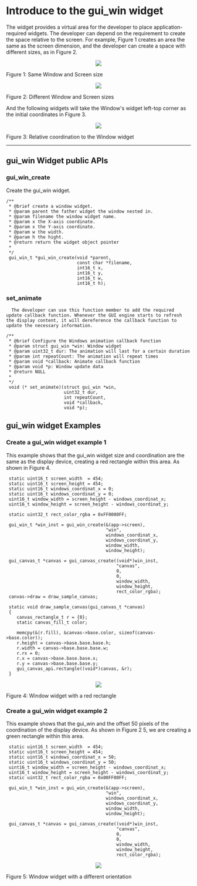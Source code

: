 # Introduce to the gui_win widget

The widget provides a virtual area for the developer to place application-required widgets. The developer can depend on the requirement to create the space relative to the screen. For example, Figure 1 creates an area the same as the screen dimension, and the developer can create a space with different sizes, as in Figure 2.

<center>
<div align="center">
<img src=https://drive.google.com/uc?id=1zQxEx2PWgukON2fomfEJNtLTHkBoE82J&export=download/>
</div>
</center>
<p class="text-center">
Figure 1: Same Window and Screen size
</p>

<center>
<div align="center">
<img src=https://drive.google.com/uc?id=1geGAfaFP8fuXyGIkX4VcDCDI_xKAMoh9&export=download/>
</div>
</center>
<p class="text-center">
Figure 2: Different Window and Screen sizes
</p>

And the following widgets will take the Window's widget left-top corner as the initial coordinates in Figure 3.

<center>
<div align="center">
<img src=https://drive.google.com/uc?id=1atjNxkUz0QH8HmKk6Odv8qXkPR6-_cX7&export=download/>
</div>
</center>
<p class="text-center">
Figure 3: Relative coordination to the Window widget
</p>

---
## gui_win Widget public APIs
### gui_win_create
Create the gui_win widget.
```javascript=
/**
 * @brief create a window widget.
 * @param parent the father widget the window nested in.
 * @param filename the window widget name.
 * @param x the X-axis coordinate.
 * @param x the Y-axis coordinate.
 * @param w the width.
 * @param h the hight.
 * @return return the widget object pointer
 *
 */
 gui_win_t *gui_win_create(void *parent,
                           const char *filename,
                           int16_t x,
                           int16_t y,
                           int16_t w,
                           int16_t h);
```
### set_animate
      The developer can use this function member to add the required update callback function. Whenever the GUI engine starts to refresh the display content, it will dereference the callback function to update the necessary information.

```javascript=
/**
 * @brief Configure the Windows animation callback function
 * @param struct gui_win *win: Window widget
 * @param uint32_t dur: The animation will last for a certain duration
 * @param int repeatCount: The animation will repeat times
 * @param void *callback: Animate callback function
 * @param void *p: Window update data
 * @return NULL
 *
 */
 void (* set_animate)(struct gui_win *win,
                      uint32_t dur,
                      int repeatCount,
                      void *callback,
                      void *p);
```

## gui_win widget Examples
### Create a gui_win widget example 1
This example shows that the gui_win widget size and coordination are the same as the display device, creating a red rectangle within this area. As shown in Figure 4.
      
```javascript=
 static uint16_t screen_width  = 454;
 static uint16_t screen_height = 454;
 static uint16_t windows_coordinat_x = 0;
 static uint16_t windows_coordinat_y = 0;
 uint16_t window_width = screen_height - windows_coordinat_x;
 uint16_t window_height = screen_height - windows_coordinat_y;

 static uint32_t rect_color_rgba = 0xFF0000FF;

 gui_win_t *win_inst = gui_win_create(&(app->screen),
                                      "win",
                                      windows_coordinat_x,
                                      windows_coordinat_y,
                                      window_width,
                                      window_height);

 gui_canvas_t *canvas = gui_canvas_create((void*)win_inst,
                                          "canvas",
                                          0,
                                          0,
                                          window_width,
                                          window_height,
                                          rect_color_rgba);
 canvas->draw = draw_sample_canvas;

 static void draw_sample_canvas(gui_canvas_t *canvas)
 {
    canvas_rectangle_t r = {0};
    static canvas_fill_t color;

    memcpy(&(r.fill), &canvas->base.color, sizeof(canvas->base.color));
    r.height = canvas->base.base.base.h;
    r.width = canvas->base.base.base.w;
    r.rx = 0;
    r.x = canvas->base.base.base.x;
    r.y = canvas->base.base.base.y;
    gui_canvas_api.rectangle((void*)canvas, &r);
 }
```

<center>
<div align="center">
<img src=https://drive.google.com/uc?id=1KzklB8BEwVOUq3cMzfe6PrvY0lCuJbAo&export=download/>
</div>
</center>
<p class="text-center">
Figure 4: Window widget with a red rectangle
</p>


### Create a gui_win widget example 2
This example shows that the gui_win and the offset 50 pixels of the coordination of the display device. As shown in Figure 2 5, we are creating a green rectangle within this area.

```javascript=
 static uint16_t screen_width  = 454;
 static uint16_t screen_height = 454;
 static uint16_t windows_coordinat_x = 50;
 static uint16_t windows_coordinat_y = 50;
 uint16_t window_width = screen_height - windows_coordinat_x;
 uint16_t window_height = screen_height - windows_coordinat_y;
 static uint32_t rect_color_rgba = 0x00FF00FF;

 gui_win_t *win_inst = gui_win_create(&(app->screen),
                                      "win",
                                      windows_coordinat_x,
                                      windows_coordinat_y,
                                      window_width,
                                      window_height);

 gui_canvas_t *canvas = gui_canvas_create((void*)win_inst,
                                          "canvas",
                                          0,
                                          0,
                                          window_width,
                                          window_height,
                                          rect_color_rgba);
```

<center>
<div align="center">
<img src=https://drive.google.com/uc?id=1lxy0xogofWX-7Wpr_gCviLqXtRZIdpzB&export=download/>
</div>
</center>
<p class="text-center">
Figure 5: Window widget with a different orientation
</p>
